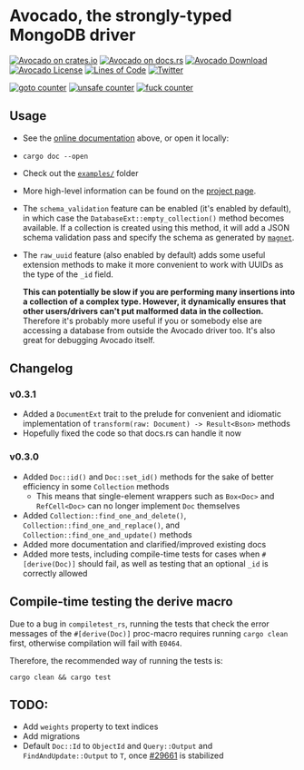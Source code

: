 # Avocado, the strongly-typed MongoDB driver

[![Avocado on crates.io](https://img.shields.io/crates/v/avocado.svg)](https://crates.io/crates/avocado)
[![Avocado on docs.rs](https://docs.rs/avocado/badge.svg)](https://docs.rs/avocado)
[![Avocado Download](https://img.shields.io/crates/d/avocado.svg)](https://crates.io/crates/avocado)
[![Avocado License](https://img.shields.io/badge/license-MIT-blue.svg)](https://github.com/H2CO3/avocado/blob/master/LICENSE.txt)
[![Lines of Code](https://tokei.rs/b1/github/H2CO3/avocado)](https://github.com/Aaronepower/tokei)
[![Twitter](https://img.shields.io/badge/twitter-@H2CO3_iOS-blue.svg?style=flat&colorB=64A5DE&label=Twitter)](http://twitter.com/H2CO3_iOS)

[![goto counter](https://img.shields.io/github/search/H2CO3/avocado/goto.svg)](https://github.com/H2CO3/avocado/search?q=goto)
[![unsafe counter](https://img.shields.io/github/search/H2CO3/avocado/unsafe.svg)](https://github.com/H2CO3/avocado/search?q=unsafe)
[![fuck counter](https://img.shields.io/github/search/H2CO3/avocado/fuck.svg)](https://github.com/H2CO3/avocado/search?q=fuck)

## Usage

* See the [online documentation](https://docs.rs/avocado) above, or open it locally:
* `cargo doc --open`
* Check out the [`examples/`](https://github.com/H2CO3/avocado/blob/master/examples/) folder
* More high-level information can be found on the [project page](https://h2co3.github.io/avocado/).
* The `schema_validation` feature can be enabled (it's enabled by default), in which case the `DatabaseExt::empty_collection()` method becomes available. If a collection is created using this method, it will add a JSON schema validation pass and specify the schema as generated by [`magnet`](https://github.com/H2CO3/magnet).
* The `raw_uuid` feature (also enabled by default) adds some useful extension methods to make it more convenient to work with UUIDs as the type of the `_id` field.

    **This can potentially be slow if you are performing many insertions into a collection of a complex type. However, it dynamically ensures that other users/drivers can't put malformed data in the collection.** Therefore it's probably more useful if you or somebody else are accessing a database from outside the Avocado driver too. It's also great for debugging Avocado itself.

## Changelog

### v0.3.1
* Added a `DocumentExt` trait to the prelude for convenient and idiomatic implementation of `transform(raw: Document) -> Result<Bson>` methods
* Hopefully fixed the code so that docs.rs can handle it now

### v0.3.0
* Added `Doc::id()` and `Doc::set_id()` methods for the sake of better efficiency in some `Collection` methods
    * This means that single-element wrappers such as `Box<Doc>` and `RefCell<Doc>` can no longer implement `Doc` themselves
* Added `Collection::find_one_and_delete()`,  `Collection::find_one_and_replace()`, and `Collection::find_one_and_update()` methods
* Added more documentation and clarified/improved existing docs
* Added more tests, including compile-time tests for cases when `#[derive(Doc)]` should fail, as well as testing that an optional `_id` is correctly allowed

## Compile-time testing the derive macro

Due to a bug in `compiletest_rs`, running the tests that check the error
messages of the `#[derive(Doc)]` proc-macro requires running `cargo clean`
first, otherwise compilation will fail with `E0464`.

Therefore, the recommended way of running the tests is:

    cargo clean && cargo test

## TODO:

* Add `weights` property to text indices
* Add migrations
* Default `Doc::Id` to `ObjectId` and `Query::Output` and `FindAndUpdate::Output` to `T`, once [#29661](https://github.com/rust-lang/rust/issues/29661) is stabilized
